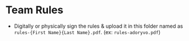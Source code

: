 # Team Rules
- Digitally or physically sign the rules & upload it in this folder named as `rules-{First Name}{Last Name}.pdf`. (ex: `rules-adoryvo.pdf`)